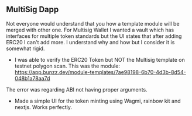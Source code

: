 ## MultiSig Dapp

Not everyone would understand that you how a template module will be merged with other one. For Multisig Wallet I wanted a vault which has interfaces for multiple token standards but the UI states that after adding ERC20 I can't add more. I understand why and how but I consider it is somewhat rigid.

- I was able to verify the ERC20 Token but NOT the Multisig template on testnet polygon scan. This was the module: https://app.bunzz.dev/module-templates/7ae98198-6b70-4d3b-8d54-048b1a78aa7d

The error was regarding ABI not having proper arguments.

- Made a simple UI for the token minting using Wagmi, rainbow kit and nextjs. Works perfectly.
